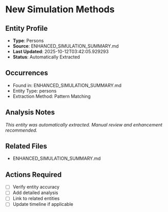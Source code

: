 # New Simulation Methods

## Entity Profile
- **Type**: Persons
- **Source**: ENHANCED_SIMULATION_SUMMARY.md
- **Last Updated**: 2025-10-12T03:42:05.929293
- **Status**: Automatically Extracted

## Occurrences
- Found in: ENHANCED_SIMULATION_SUMMARY.md
- Entity Type: persons
- Extraction Method: Pattern Matching

## Analysis Notes
*This entity was automatically extracted. Manual review and enhancement recommended.*

## Related Files
- ENHANCED_SIMULATION_SUMMARY.md

## Actions Required
- [ ] Verify entity accuracy
- [ ] Add detailed analysis
- [ ] Link to related entities
- [ ] Update timeline if applicable

